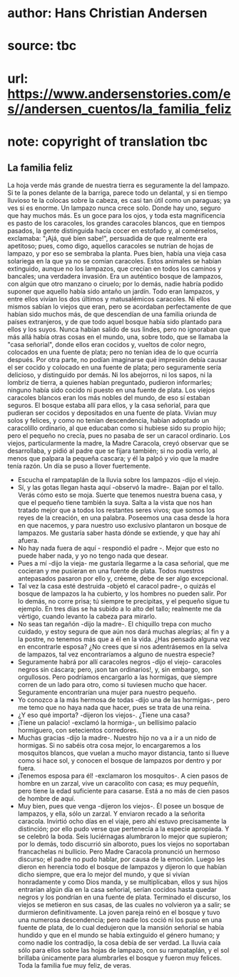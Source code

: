 # author: Hans Christian Andersen
# source: tbc
# url: https://www.andersenstories.com/es//andersen_cuentos/la_familia_feliz
# note: copyright of translation tbc

## La familia feliz 

La hoja verde más grande de nuestra tierra es seguramente la del
lampazo. Si te la pones delante de la barriga, parece todo un delantal,
y si en tiempo lluvioso te la colocas sobre la cabeza, es casi tan útil
como un paraguas; ya ves si es enorme. Un lampazo nunca crece solo.
Donde hay uno, seguro que hay muchos más. Es un goce para los ojos, y
toda esta magnificencia es pasto de los caracoles, los grandes caracoles
blancos, que en tiempos pasados, la gente distinguida hacía cocer en
estofado y, al comérselos, exclamaba: "¡Ajá, qué bien sabe!",
persuadida de que realmente era apetitoso; pues, como digo, aquellos
caracoles se nutrían de hojas de lampazo, y por eso se sembraba la
planta.
Pues bien, había una vieja casa solariega en la que ya no se comían
caracoles.
Estos animales se habían extinguido, aunque no los lampazos, que crecían
en todos los caminos y bancales; una verdadera invasión. Era un
auténtico bosque de lampazos, con algún que otro manzano o ciruelo; por
lo demás, nadie habría podido suponer que aquello había sido antaño un
jardín. Todo eran lampazos, y entre ellos vivían los dos últimos y
matusalémicos caracoles.
Ni ellos mismos sabían lo viejos que eran, pero se acordaban
perfectamente de que habían sido muchos más, de que descendían de una
familia oriunda de países extranjeros, y de que todo aquel bosque había
sido plantado para ellos y los suyos. Nunca habían salido de sus lindes,
pero no ignoraban que más allá había otras cosas en el mundo, una, sobre
todo, que se llamaba la "casa señorial", donde ellos eran cocidos y,
vueltos de color negro, colocados en una fuente de plata; pero no tenían
idea de lo que ocurría después. Por otra parte, no podían imaginarse qué
impresión debía causar el ser cocido y colocado en una fuente de plata;
pero seguramente sería delicioso, y distinguido por demás. Ni los
abejorros, ni los sapos, ni la lombriz de tierra, a quienes habían
preguntado, pudieron informarles; ninguno había sido cocido ni puesto en
una fuente de plata.
Los viejos caracoles blancos eran los más nobles del mundo, de eso sí
estaban seguros. El bosque estaba allí para ellos, y la casa señorial,
para que pudieran ser cocidos y depositados en una fuente de plata.
Vivían muy solos y felices, y como no tenían descendencia, habían
adoptado un caracolillo ordinario, al que educaban como si hubiese sido
su propio hijo; pero el pequeño no crecía, pues no pasaba de ser un
caracol ordinario. Los viejos, particularmente la madre, la Madre
Caracola, creyó observar que se desarrollaba, y pidió al padre que se
fijara también; si no podía verlo, al menos que palpara la pequeña
cascara; y él la palpó y vio que la madre tenía razón.
Un día se puso a llover fuertemente.
- Escucha el rampataplán de la lluvia sobre los lampazos -dijo el
viejo.
- Sí, y las gotas llegan hasta aquí -observó la madre-. Bajan por el
tallo. Verás cómo esto se moja. Suerte que tenemos nuestra buena casa, y
que el pequeño tiene también la suya. Salta a la vista que nos han
tratado mejor que a todos los restantes seres vivos; que somos los reyes
de la creación, en una palabra. Poseemos una casa desde la hora en que
nacemos, y para nuestro uso exclusivo plantaron un bosque de lampazos.
Me gustaría saber hasta dónde se extiende, y que hay ahí afuera.
- No hay nada fuera de aquí - respondió el padre -. Mejor que esto no
puede haber nada, y yo no tengo nada que desear.
- Pues a mí -dijo la vieja- me gustaría llegarme a la casa señorial, que
me cocieran y me pusieran en una fuente de plata. Todos nuestros
antepasados pasaron por ello y, créeme, debe de
ser algo excepcional.
- Tal vez la casa esté destruida -objetó el caracol padre-, o quizás el
bosque de lampazos la ha cubierto, y los hombres no pueden salir. Por lo
demás, no corre prisa; tú siempre te precipitas, y el pequeño sigue tu
ejemplo. En tres días se ha subido a lo alto del tallo; realmente me da
vértigo, cuando levanto la cabeza para mirarlo.
- No seas tan regañón -dijo la madre-. El chiquillo trepa con mucho
cuidado, y estoy segura de que aún nos dará muchas alegrías; al fin y a
la postre, no tenemos más que a él en la vida. ¿Has pensado alguna vez
en encontrarle esposa? ¿No crees que si nos adentrásemos en la selva de
lampazos, tal vez encontraríamos a alguno de nuestra especie?
- Seguramente habrá por allí caracoles negros -dijo el viejo- caracoles
negros sin cáscara; pero, ¡son tan ordinarios!, y, sin embargo, son
orgullosos. Pero podríamos encargarlo a las hormigas, que siempre corren
de un lado para otro, como si tuviesen mucho que hacer. Seguramente
encontrarían una mujer para nuestro pequeño.
- Yo conozco a la más hermosa de todas -dijo una de las hormigas-, pero
me temo que no haya nada que hacer, pues se trata de una reina.
- ¿Y eso qué importa? -dijeron los viejos-. ¿Tiene una casa?
- ¡Tiene un palacio! -exclamó la hormiga-, un bellísimo palacio
hormiguero, con setecientos corredores.
- Muchas gracias -dijo la madre-. Nuestro hijo no va a ir a un nido de
hormigas. Si no sabéis otra cosa mejor, lo encargaremos a los mosquitos
blancos, que vuelan a mucho mayor distancia, tanto si llueve como si
hace sol, y conocen el bosque de lampazos por dentro y por fuera.
- ¡Tenemos esposa para él! -exclamaron los mosquitos-. A cien pasos de
hombre en un zarzal, vive un caracolito con casa; es muy pequeñín, pero
tiene la edad suficiente para casarse. Está a no más de cien pasos de
hombre de aquí.
- Muy bien, pues que venga -dijeron los viejos-. Él posee un bosque de
lampazos, y ella, sólo un zarzal.
Y enviaron recado a la señorita caracola. Invirtió ocho días en el
viaje, pero ahí estuvo precisamente la distinción; por ello pudo verse
que pertenecía a la especie apropiada.
Y se celebró la boda. Seis luciérnagas alumbraron lo mejor que supieron;
por lo demás, todo discurrió sin alboroto, pues los viejos no soportaban
francachelas ni bullicio. Pero Madre Caracola pronunció un hermoso
discurso; el padre no pudo hablar, por causa de la emoción. Luego les
dieron en herencia todo el bosque de lampazos y dijeron lo que habían
dicho siempre, que era lo mejor del mundo, y que si vivían honradamente
y como Dios manda, y se multiplicaban, ellos y sus hijos entrarían algún
día en la casa señorial, serían cocidos hasta quedar negros y los
pondrían en una fuente de plata.
Terminado el discurso, los viejos se metieron en sus casas, de las
cuales no volvieron ya a salir; se durmieron definitivamente. La joven
pareja reinó en el bosque y tuvo una numerosa descendencia; pero nadie
los coció ni los puso en una fuente de plata, de lo cual dedujeron que
la mansión señorial se había hundido y que en el mundo se había
extinguido el género humano; y como nadie los contradijo, la cosa debía
de ser verdad. La lluvia caía sólo para ellos sobre las hojas de
lampazo, con su rampataplán, y el sol brillaba únicamente para
alumbrarles el bosque y fueron muy felices. Toda la familia fue muy
feliz, de veras.
